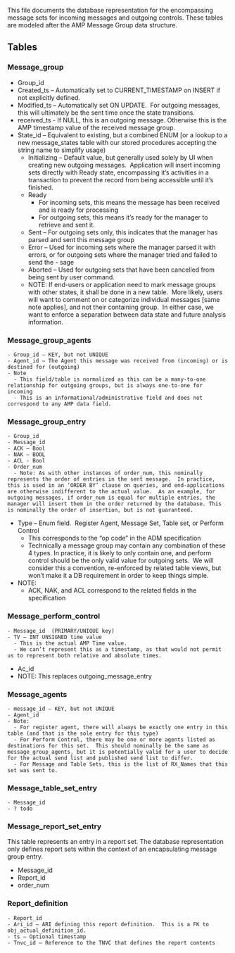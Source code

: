 <!--
Copyright (c) 2023 The Johns Hopkins University Applied Physics
Laboratory LLC.

This file is part of the Asynchronous Network Management System (ANMS).

Licensed under the Apache License, Version 2.0 (the "License");
you may not use this file except in compliance with the License.
You may obtain a copy of the License at
    http://www.apache.org/licenses/LICENSE-2.0
Unless required by applicable law or agreed to in writing, software
distributed under the License is distributed on an "AS IS" BASIS,
WITHOUT WARRANTIES OR CONDITIONS OF ANY KIND, either express or implied.
See the License for the specific language governing permissions and
limitations under the License.

This work was performed for the Jet Propulsion Laboratory, California
Institute of Technology, sponsored by the United States Government under
the prime contract 80NM0018D0004 between the Caltech and NASA under
subcontract 1658085.
-->
This file documents the database representation for the encompassing message sets for incoming messages and outgoing controls.  These tables are modeled after the AMP Message Group data structure.

## Tables
###	Message_group
  - Group_id
  - Created_ts – Automatically set to CURRENT_TIMESTAMP on INSERT if not explicitly defined.
  - Modified_ts – Automatically set ON UPDATE.  For outgoing messages, this will ultimately be the sent time once the state transitions. 
  - received_ts - If NULL, this is an outgoing message.  Otherwise this is the AMP timestamp value of the received message group. 
  - State_id – Equivalent to existing, but a combined ENUM [or a lookup to a new message_states table with our stored procedures accepting the string name to simplify usage)
    - Initializing – Default value, but generally used solely by UI when creating new outgoing messages.  Application will insert incoming sets directly with Ready state, encompassing it’s activities in a transaction to prevent the record from being accessible until it’s finished.
    - Ready
      - For incoming sets, this means the message has been received and is ready for processing
      - For outgoing sets, this means it’s ready for the manager to retrieve and sent it.
    - Sent – For outgoing sets only, this indicates that the manager has parsed and sent this message group
    - Error – Used for incoming sets where the manager parsed it with errors, or for outgoing sets where the manager tried and failed to send the - sage
    - Aborted – Used for outgoing sets that have been cancelled from being sent by user command.
    - NOTE: If end-users or application need to mark message groups with other states, it shall be done in a new table.  More likely, users will want to comment on or categorize individual messages [same note applies], and not their containing group.  In either case, we want to enforce a separation between data state and future analysis information.

### Message_group_agents
    - Group_id – KEY, but not UNIQUE
    - Agent_id – The Agent this message was received from (incoming) or is destined for (outgoing)
    - Note
      - This field/table is normalized as this can be a many-to-one relationship for outgoing groups, but is always one-to-one for incoming
      - This is an informational/administrative field and does not correspond to any AMP data field.

### Message_group_entry
    - Group_id
    - Message_id
    - ACK – Bool
    - NAK – BOOL
    - ACL - Bool
    - Order_num
      - Note: As with other instances of order_num, this nominally represents the order of entries in the sent message.  In practice, this is used in an ‘ORDER BY’ clause on queries, and end-applications are otherwise indifferent to the actual value.  As an example, for outgoing messages, if order_num is equal for multiple entries, the manager will insert them in the order returned by the database. This is nominally the order of insertion, but is not guaranteed.
  - Type – Enum field.  Register Agent, Message Set, Table set, or Perform Control
    - This corresponds to the “op code” in the ADM specification
    - Technically a message group may contain any combination of these 4 types. In practice, it is likely to only contain one, and perform control should be the only valid value for outgoing sets.  We will consider this a convention, re-enforced by related table views, but won’t make it a DB requirement in order to keep things simple.
  - NOTE:
    - ACK, NAK, and ACL correspond to the related fields in the specification

### Message_perform_control
    - Message_id  (PRIMARY/UNIQUE key)
    - TV – INT UNSIGNED time value
      - This is the actual AMP Time value.
      - We can’t represent this as a timestamp, as that would not permit us to represent both relative and absolute times.
  - Ac_id
  - NOTE: This replaces outgoing_message_entry

### Message_agents
    - message_id – KEY, but not UNIQUE
    - Agent_id
    - Note:
      - For register agent, there will always be exactly one entry in this table (and that is the sole entry for this type)
      - For Perform Control, there may be one or more agents listed as destinations for this set.  This should nominally be the same as message_group_agents, but it is potentially valid for a user to decide for the actual send list and published send list to differ.
      - For Message and Table Sets, this is the list of RX_Names that this set was sent to. 

### Message_table_set_entry
    - Message_id
    - ? todo

### Message_report_set_entry
This table represents an entry in a report set. The database representation only defines report sets within the context of an encapsulating message group entry.

- Message_id
- Report_id
- order_num


### Report_definition
    - Report_id
    - Ari_id – ARI defining this report definition.  This is a FK to obj_actual_definition_id.
    - ts – Optional timestamp
    - Tnvc_id – Reference to the TNVC that defines the report contents

